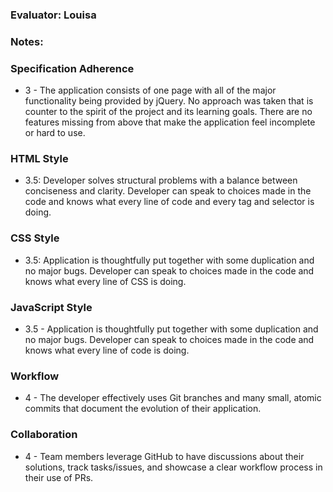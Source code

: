 ### Evaluator: Louisa

### Notes:

### Specification Adherence

* 3 - The application consists of one page with all of the major functionality being provided by jQuery. No approach was taken that is counter to the spirit of the project and its learning goals. There are no features missing from above that make the application feel incomplete or hard to use.

### HTML Style

- 3.5:  Developer solves structural problems with a balance between conciseness and clarity. Developer can speak to choices made in the code and knows what every line of code and every tag and selector is doing.

### CSS Style

- 3.5:  Application is thoughtfully put together with some duplication and no major bugs. Developer can speak to choices made in the code and knows what every line of CSS is doing.

### JavaScript Style

* 3.5 - Application is thoughtfully put together with some duplication and no major bugs. Developer can speak to choices made in the code and knows what every line of code is doing.

### Workflow

* 4 - The developer effectively uses Git branches and many small, atomic commits that document the evolution of their application.

### Collaboration

* 4 - Team members leverage GitHub to have discussions about their solutions, track tasks/issues, and showcase a clear workflow process in their use of PRs.
